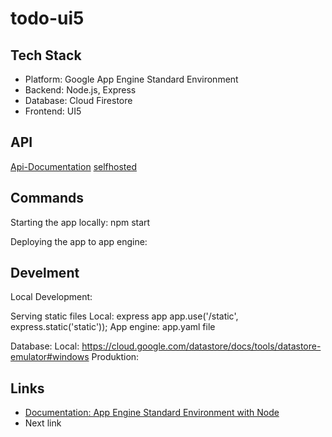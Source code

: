 # todo-ui5

## Tech Stack

* Platform: Google App Engine Standard Environment
* Backend: Node.js, Express
* Database: Cloud Firestore
* Frontend: UI5

## API

[Api-Documentation](https://app.swaggerhub.com/apis-docs/Safadurimo/todo-ui5/1.0.0)
[selfhosted](http://localhost:8080/static/dist/)

## Commands

Starting the app locally: npm start

Deploying the app to app engine: 

## Develment

Local Development:

Serving static files
Local: express app app.use('/static', express.static('static'));
App engine: app.yaml file

Database:
Local: https://cloud.google.com/datastore/docs/tools/datastore-emulator#windows
Produktion: 


## Links

* [Documentation: App Engine Standard Environment with Node](https://cloud.google.com/appengine/docs/standard/)
 * Next link
